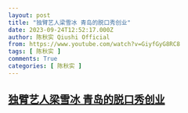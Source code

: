 ```yaml
---
layout: post
title: "独臂艺人梁雪冰 青岛的脱口秀创业"
date: 2023-09-24T12:52:17.000Z
author: 陈秋实 Qiushi Official
from: https://www.youtube.com/watch?v=GiyfGyG8RC8
tags: [ 陈秋实 ]
comments: True
categories: [ 陈秋实 ]
---
```

<!--1695559937000-->
[独臂艺人梁雪冰 青岛的脱口秀创业](https://www.youtube.com/watch?v=GiyfGyG8RC8)
------

<div>

</div>
